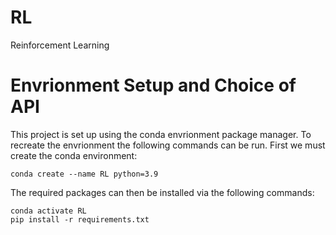 # RL
Reinforcement Learning

# Envrionment Setup and Choice of API
This project is set up using the conda envrionment package manager. To recreate the envrionment the following commands can be run. First we must create the conda environment:

```
conda create --name RL python=3.9
```

The required packages can then be installed via the following commands:

```
conda activate RL
pip install -r requirements.txt
```
